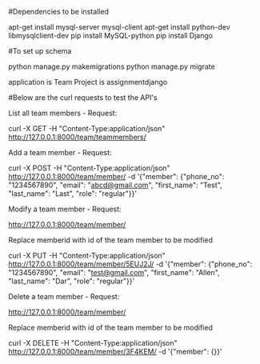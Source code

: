 #Dependencies to be installed

apt-get install mysql-server mysql-client
apt-get install python-dev libmysqlclient-dev
pip install MySQL-python
pip install Django

#To set up schema

python manage.py makemigrations
python manage.py migrate

application is Team
Project is assignmentdjango

#Below are the curl requests to test the API's

List all team members - Request:

curl -X GET -H "Content-Type:application/json" http://127.0.0.1:8000/team/teammembers/

Add a team member - Request:

curl -X POST -H "Content-Type:application/json" http://127.0.0.1:8000/team/member/ -d '{"member": {"phone_no": "1234567890", "email": "abcd@gmail.com", "first_name": "Test", "last_name": "Last", "role": "regular"}}'

Modify a team member - Request:

http://127.0.0.1:8000/team/member/<memberid>

Replace memberid with id of the team member to be modified

curl -X PUT -H "Content-Type:application/json" http://127.0.0.1:8000/team/member/5EUJ2J/ -d '{"member": {"phone_no": "1234567890", "email": "test@gmail.com", "first_name": "Allen", "last_name": "Dar", "role": "regular"}}'

Delete a team member - Request:

http://127.0.0.1:8000/team/member/<memberid>

Replace memberid with id of the team member to be modified

curl -X DELETE -H "Content-Type:application/json" http://127.0.0.1:8000/team/member/3F4KEM/ -d '{"member": {}}'